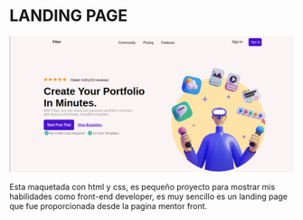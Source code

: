 # LANDING PAGE

![Landing page](./static/assets/img/LANDINGPAGE.png)

Esta maquetada con html y css, es pequeño proyecto para mostrar mis habilidades como front-end developer, es muy sencillo es un landing page que fue proporcionada desde la pagina mentor front.